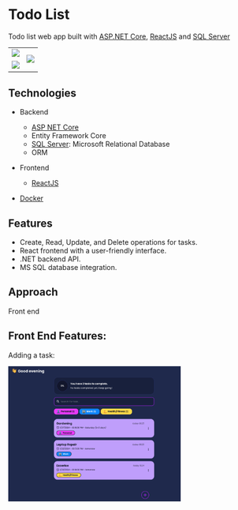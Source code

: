 # Todo List

Todo list web app built with [ASP.NET Core](https://docs.microsoft.com/en-us/aspnet/core/?view=aspnetcore-3.1),
[ReactJS](https://reactjs.org/) and [SQL Server](https://www.microsoft.com/en-us/sql-server)

<table>
    <tbody>
        <tr>
            <td><img src="images/login.png"  /></td>
            <td rowspan=2><img src="images/todo-list-mobile.png" /></td>
        </tr>
        <tr>
            <td><img src="images/todo-list.png" /></td>
        </tr>
    </tbody>
</table>

## Technologies

-   Backend
    -   [ASP NET Core](https://docs.microsoft.com/en-us/aspnet/core/?view=aspnetcore-3.1)
    -   Entity Framework Core
    -   [SQL Server](https://www.microsoft.com/en-us/sql-server): Microsoft Relational Database
    -    ORM

-   Frontend
    -   [ReactJS](https://reactjs.org/)
-   [Docker](https://www.docker.com/)

## Features

- Create, Read, Update, and Delete operations for tasks.
- React frontend with a user-friendly interface.
- .NET backend API.
- MS SQL database integration.

## Approach

Front end 





## Front End Features:

Adding a task: 

<img src="Frontend/public/adding.png" width="350px" />

























